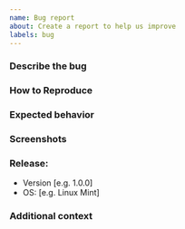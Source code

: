 ```yaml
---
name: Bug report
about: Create a report to help us improve
labels: bug
---
```


### Describe the bug
<!-- A clear and concise description of what the bug is. -->


### How to Reproduce
<!-- Steps to reproduce the behavior:
1. Go to '...'
2. Click on '....'
3. Scroll down to '....'
4. See error
-->


### Expected behavior
<!-- A clear and concise description of what you expected to happen. -->


### Screenshots
<!-- If applicable, add screenshots to help explain your problem. -->


### Release:
<!-- Please complete the following information. -->
 - Version [e.g. 1.0.0]
 - OS: [e.g. Linux Mint]

### Additional context
<!-- Add any other context about the problem here. -->
